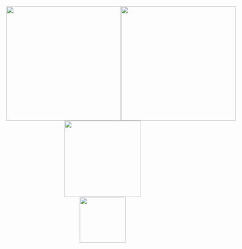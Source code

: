 <div style="display: grid; grid-template-columns: 1fr 1fr; align-items: center;">
    <a href="https://www.codewars.com/users/zkryaev">
      <img src="https://github.r2v.ch/codewars?user=zkryaev&theme=gradient_by_level&hide_clan=true" style="width: 300px; height: 300px; object-fit: contain;" />
    </a>
    <a href="https://leetcode.com/u/zkryaev/">
      <img src="https://leetcard.jacoblin.cool/zkryaev?theme=dark&font=Roboto" style="width: 300px; height: 300px; object-fit: contain;" />
    </a>
</div>




<div id="header" align="center">
  <img src="https://media.giphy.com/media/WodOtJNNNQEXRSSXp2/giphy.gif" width="200"/>
</div>

<div id="header" align="center">
  <a href="https://t.me/zkryaev">
  <img src="https://img.shields.io/badge/Telegram-2CA5E0?style=for-the-badge&logo=telegram&logoColor=white" width="120"/>
  </a>
</div>

<br>
